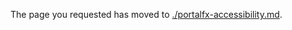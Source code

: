 

The page you requested has moved to [./portalfx-accessibility.md](./portalfx-accessibility.md). 

